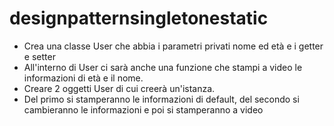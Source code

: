 # designpatternsingletonestatic
- Crea una classe User che abbia i parametri privati nome ed età e i getter e setter
- All'interno di User ci sarà anche una funzione che stampi a video le informazioni di età e il nome.
- Creare 2 oggetti User di cui creerà un'istanza.
- Del primo si stamperanno le informazioni di default, del secondo si cambieranno le informazioni e poi si stamperanno a video

